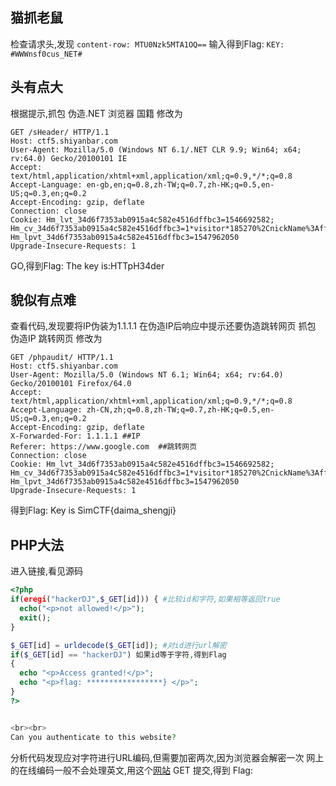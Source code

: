 ## 猫抓老鼠

检查请求头,发现 `content-row: MTU0Nzk5MTA1OQ==`
输入得到Flag: `KEY: #WWWnsf0cus_NET#`

## 头有点大

根据提示,抓包
伪造.NET 浏览器 国籍
修改为
```
GET /sHeader/ HTTP/1.1
Host: ctf5.shiyanbar.com
User-Agent: Mozilla/5.0 (Windows NT 6.1/.NET CLR 9.9; Win64; x64; rv:64.0) Gecko/20100101 IE
Accept: text/html,application/xhtml+xml,application/xml;q=0.9,*/*;q=0.8
Accept-Language: en-gb,en;q=0.8,zh-TW;q=0.7,zh-HK;q=0.5,en-US;q=0.3,en;q=0.2
Accept-Encoding: gzip, deflate
Connection: close
Cookie: Hm_lvt_34d6f7353ab0915a4c582e4516dffbc3=1546692582; Hm_cv_34d6f7353ab0915a4c582e4516dffbc3=1*visitor*185270%2CnickName%3Affdy; Hm_lpvt_34d6f7353ab0915a4c582e4516dffbc3=1547962050
Upgrade-Insecure-Requests: 1
```
GO,得到Flag: The key is:HTTpH34der

## 貌似有点难

查看代码,发现要将IP伪装为1.1.1.1
在伪造IP后响应中提示还要伪造跳转网页
抓包
伪造IP 跳转网页
修改为
```
GET /phpaudit/ HTTP/1.1
Host: ctf5.shiyanbar.com
User-Agent: Mozilla/5.0 (Windows NT 6.1; Win64; x64; rv:64.0) Gecko/20100101 Firefox/64.0
Accept: text/html,application/xhtml+xml,application/xml;q=0.9,*/*;q=0.8
Accept-Language: zh-CN,zh;q=0.8,zh-TW;q=0.7,zh-HK;q=0.5,en-US;q=0.3,en;q=0.2
Accept-Encoding: gzip, deflate
X-Forwarded-For: 1.1.1.1 ##IP
Referer: https://www.google.com  ##跳转网页
Connection: close
Cookie: Hm_lvt_34d6f7353ab0915a4c582e4516dffbc3=1546692582; Hm_cv_34d6f7353ab0915a4c582e4516dffbc3=1*visitor*185270%2CnickName%3Affdy; Hm_lpvt_34d6f7353ab0915a4c582e4516dffbc3=1547962050
Upgrade-Insecure-Requests: 1
```
得到Flag: Key is SimCTF{daima_shengji}

## PHP大法
进入链接,看见源码
```php
<?php
if(eregi("hackerDJ",$_GET[id])) { #比较id和字符,如果相等返回true
  echo("<p>not allowed!</p>");
  exit();
}

$_GET[id] = urldecode($_GET[id]); #对id进行url解密
if($_GET[id] == "hackerDJ") 如果id等于字符,得到Flag
{
  echo "<p>Access granted!</p>";
  echo "<p>flag: *****************} </p>";
}
?>


<br><br>
Can you authenticate to this website?
```
分析代码发现应对字符进行URL编码,但需要加密两次,因为浏览器会解密一次
网上的在线编码一般不会处理英文,用这个[网站](http://tool.bugku.com/safe/url.php)
GET 提交,得到 Flag: 
<!--stackedit_data:
eyJoaXN0b3J5IjpbLTgxNTgwNTg3OCwxODcxODgwODE0LDQyMj
k2ODEzLDQxMDc4NzQ2NSwtMTIxNDQ1OTgwOF19
-->